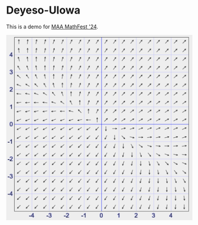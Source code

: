 # Deyeso-UIowa

This is a demo for [MAA MathFest '24](https://maa.org/event/mathfest/).

![phase plane](phaseplanealt.png)